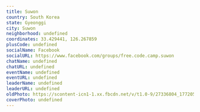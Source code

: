 ```yaml
---
title: Suwon
country: South Korea
state: Gyeonggi
city: Suwon
neighborhood: undefined
coordinates: 33.429441, 126.267859
plusCode: undefined
socialName: Facebook
socialURL: https://www.facebook.com/groups/free.code.camp.suwon
chatName: undefined
chatURL: undefined
eventName: undefined
eventURL: undefined
leaderName: undefined
leaderURL: undefined
oldPhoto: https://scontent-icn1-1.xx.fbcdn.net/v/t1.0-9/27336804_1772058879494380_8578724638051911418_n.jpg?oh=c879cf78683b5d49093922ed9007b452&oe=5AE6EE5F
coverPhoto: undefined
---
```

